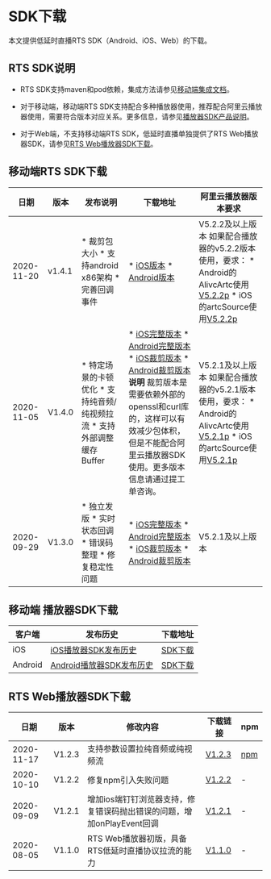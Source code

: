 SDK下载 
==========================

本文提供低延时直播RTS SDK（Android、iOS、Web）的下载。

RTS SDK说明 
------------------------------

* RTS SDK支持maven和pod依赖，集成方法请参见[移动端集成文档](/cn.zh-CN/低延时直播/移动端集成文档.md)。

  

* 对于移动端，移动端RTS SDK支持配合多种播放器使用，推荐配合阿里云播放器使用，需要符合版本对应关系。更多信息，请参见[播放器SDK产品说明](https://help.aliyun.com/document_detail/125579.html)。

  

* 对于Web端，不支持移动端RTS SDK，低延时直播单独提供了RTS Web播放器SDK，请参见[RTS Web播放器SDK下载](#section-mgw-9so-1zb)。

  




移动端RTS SDK下载 
---------------------------------



|     日期     |   版本   |                                                                                              发布说明                                                                                               |                                                                                                                                                                                                                                                                                                                                                                                                                             下载地址                                                                                                                                                                                                                                                                                                                                                                                                                             |                                                                                                                                                                                                                        阿里云播放器版本要求                                                                                                                                                                                                                        |
|------------|--------|-------------------------------------------------------------------------------------------------------------------------------------------------------------------------------------------------|--------------------------------------------------------------------------------------------------------------------------------------------------------------------------------------------------------------------------------------------------------------------------------------------------------------------------------------------------------------------------------------------------------------------------------------------------------------------------------------------------------------------------------------------------------------------------------------------------------------------------------------------------------------------------------------------------------------------------------------------------------------------------------------------------------------------------------------------------------------|----------------------------------------------------------------------------------------------------------------------------------------------------------------------------------------------------------------------------------------------------------------------------------------------------------------------------------------------------------------------------------------------------------------------------------------------------------|
| 2020-11-20 | v1.4.1 | * 裁剪包大小   * 支持android x86架构   * 完善回调事件                                      | * [iOS版本](https://alivc-demo-cms.alicdn.com/versionProduct/sourceCode/rts/1.4.1/iOS_rts_sdk_version1.4.1_date20.11.20.zip)   * [Android版本](https://alivc-demo-cms.alicdn.com/versionProduct/sourceCode/rts/1.4.1/android_rts_sdk_version1.4.1_date20.11.20.zip)                                                                                                                                                                                                                                                                                                                                                                                                                                                                           | V5.2.2及以上版本 如果配合播放器的v5.2.2版本使用，要求： * Android的AlivcArtc使用[V5.2.2p](https://alivc-demo-cms.alicdn.com/versionProduct/sourceCode/rts/1.4.1/AlivcArtc-5.2.2p.aar)   * iOS的artcSource使用[V5.2.2p](https://alivc-demo-cms.alicdn.com/versionProduct/sourceCode/rts/1.4.1/artcSource.framework-5.2.2p.zip)    |
| 2020-11-05 | V1.4.0 | * 特定场景的卡顿优化   * 支持纯音频/纯视频拉流   * 支持外部调整缓存Buffer                              | * [iOS完整版本](https://alivc-demo-cms.alicdn.com/versionProduct/sourceCode/rts/1.4.0/iOS_rts_sdk_version1.4.0_data11.05.zip)   * [Android完整版本]( https://alivc-demo-cms.alicdn.com/versionProduct/sourceCode/rts/1.4.0/Android_rts_sdk_version1.4.0_data11.05.zip)   * [iOS裁剪版本](https://alivc-demo-cms.alicdn.com/versionProduct/sourceCode/rts/1.4.0/iOS_rts_sdk_version1.4.0_extsslcurl_data11.05.zip)   * [Android裁剪版本](https://alivc-demo-cms.alicdn.com/versionProduct/sourceCode/rts/1.4.0/Android_rts_sdk_version1.4.0_extsslcurl_data11.05.zip)    **说明** 裁剪版本是需要依赖外部的openssl和curl库的，这样可以有效减少包体积，但是不能配合阿里云播放器SDK使用。更多版本信息请通过提工单咨询。 | V5.2.1及以上版本 如果配合播放器的v5.2.1版本使用，要求： * Android的AlivcArtc使用[V5.2.1p](https://alivc-demo-cms.alicdn.com/versionProduct/sourceCode/rts/1.4.0/AlivcArtc-5.2.1p.aar)   * iOS的artcSource使用[V5.2.1p](https://alivc-demo-cms.alicdn.com/versionProduct/sourceCode/rts/1.4.0/artcSource-5.2.1p.framework.zip)    |
| 2020-09-29 | V1.3.0 | * 独立发版   * 实时状态回调   * 错误码整理   * 修复稳定性问题    | * [iOS完整版本](https://alivc-demo-cms.alicdn.com/versionProduct/sourceCode/rts/1.3.0/iOS_rts_sdk_version1.3.0_data9.29.zip)   * [Android完整版本](https://alivc-demo-cms.alicdn.com/versionProduct/sourceCode/rts/1.3.0/Android_rts_sdk_version1.3.0_data9.29.zip)   * [iOS裁剪版本](https://alivc-demo-cms.alicdn.com/versionProduct/sourceCode/rts/1.3.0/iOS_rts_sdk_version1.3.0_extsslcurl_data10.14.zip)   * [Android裁剪版本](https://alivc-demo-cms.alicdn.com/versionProduct/sourceCode/rts/1.3.0/Android_rts_sdk_version1.3.0_extsslcurl_data10.14.zip)                                                                                       | V5.2.1及以上版本                                                                                                                                                                                                                                                                                                                                                                                                                                              |



移动端 播放器SDK下载 
---------------------------------



|   客户端   |                                       发布历史                                       |                       下载地址                        |
|---------|----------------------------------------------------------------------------------|---------------------------------------------------|
| iOS     | [iOS播放器SDK发布历史](/cn.zh-CN/SDK下载/播放器SDK发布历史/iOS播放器SDK.md)         | [SDK下载](/cn.zh-CN/SDK下载/SDK下载.md) |
| Android | [Android播放器SDK发布历史](/cn.zh-CN/SDK下载/播放器SDK发布历史/Android播放器SDK.md) | [SDK下载](/cn.zh-CN/SDK下载/SDK下载.md) |



RTS Web播放器SDK下载 
------------------------------------



|     日期     |   版本   |                    修改内容                    |                                          下载链接                                          |                                 npm                                 |
|------------|--------|--------------------------------------------|----------------------------------------------------------------------------------------|---------------------------------------------------------------------|
| 2020-11-17 | V1.2.3 | 支持参数设置拉纯音频或纯视频流                            | [V1.2.3](https://g.alicdn.com/AliRTC/H5RTSSdk/1.2.3/aliyun-rts-sdk.js) | [npm](https://www.npmjs.com/package/aliyun-rts-sdk) |
| 2020-10-10 | V1.2.2 | 修复npm引入失败问题                                | [V1.2.2](https://g.alicdn.com/AliRTC/H5RTSSdk/1.2.2/aliyun-rts-sdk.js) | -                                                                   |
| 2020-09-09 | V1.2.1 | 增加ios端钉钉浏览器支持，修复错误码抛出错误的问题，增加onPlayEvent回调 | [V1.2.1](https://g.alicdn.com/AliRTC/H5RTSSdk/1.2.1/aliyun-rts-sdk.js) | -                                                                   |
| 2020-08-05 | V1.1.0 | RTS Web播放器初版，具备RTS低延时直播协议拉流的能力             | [V1.1.0](https://g.alicdn.com/AliRTC/H5RTSSdk/1.1.0/aliyun-rts-sdk.js) | -                                                                   |


